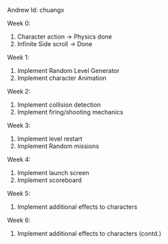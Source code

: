 Andrew Id: chuangx

Week 0:

1) Character action -> Physics done
2) Infinite Side scroll -> Done

Week 1:

1) Implement Random Level Generator
2) Implement character Animation

Week 2:

1) Implement collision detection
2) Implement firing/shooting mechanics

Week 3:

1) Implement level restart
2) Implement Random missions

Week 4:

1) Implement launch screen
2) Implement scoreboard

Week 5:

1) Implement additional effects to characters

Week 6:

1) Implement additional effects to characters (contd.)
